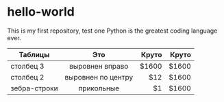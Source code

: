 # hello-world
This is my first repository, test one
Python is the greatest coding language ever.



| Таблицы       | Это                | Круто | Круто |
| ------------- |:------------------:| -----:|  ----:|
| столбец 3     | выровнен вправо    | $1600 | $1600 |
| столбец 2     | выровнен по центру |   $12 | $1600 |
| зебра-строки  | прикольные         |    $1 | $1600 |
